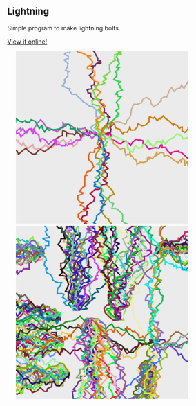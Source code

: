 ## Lightning

Simple program to make lightning bolts. 

[View it online!](http://noahzpepper.github.io/APCS/Lightning)

<img src="images/simple.png" width="400" hspace="20"><img src="images/complex.png" width="400" hspace="20">
